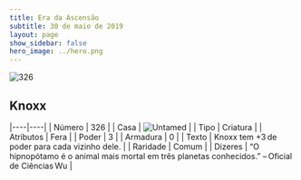```yaml
---
title: Era da Ascensão
subtitle: 30 de maio de 2019
layout: page
show_sidebar: false
hero_image: ../hero.png
---
```


![326](https://cdn.keyforgegame.com/media/card_front/pt/435_326_J52WHQGRFG59_pt.png)

## Knoxx

|----|----|
| Número | 326 |
| Casa | ![Untamed](https://archonarcana.com/images/thumb/b/bd/Untamed.png/22px-Untamed.png "Indomados") |
| Tipo | Criatura |
| Atributos | Fera |
| Poder | 3 |
| Armadura | 0 |
| Texto | Knoxx tem +3 de poder para cada vizinho dele. |
| Raridade | Comum |
| Dizeres | “O hipnopótamo é o animal mais mortal em três planetas conhecidos.”  – Oficial de Ciências Wu |
